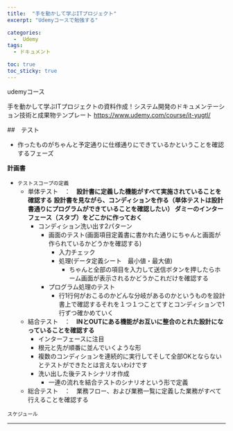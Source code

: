 ```yaml
---
title:  "手を動かして学ぶITプロジェクト"
excerpt: "Udemyコースで勉強する"

categories:
  -  Udemy
tags:
  - ドキュメント

toc: true
toc_sticky: true
---
```


udemyコース

手を動かして学ぶITプロジェクトの資料作成！システム開発のドキュメンテーション技術と成果物テンプレート
<https://www.udemy.com/course/it-yugtl/>


##　テスト
- 作ったものがちゃんと予定通りに仕様通りにできているかということを確認するフェーズ

**計画書**　　
- <code>テストスコープの定義</code>　　
  - 単体テスト　：　**設計書に定義した機能がすべて実施されていることを確認する** 
  **設計書を見ながら、コンディションを作る（単体テストは設計書通りにプログラムができていることを確認したい）                                                                                       ダミーのインターフェース（スタブ）をどこかに作っておく**  
    - コンディション洗い出す2パターン  
      -  画面のテスト(画面項目定義書に書かれた通りにちゃんと画面が作られているかどうかを確認する)
          - 入力チェック
          - 処理(データ定義シート　最小値・最大値)
            - ちゃんと全部の項目を入力して送信ボタンを押したらホーム画面が表示されるかどうかこれだけを確認する
      - プログラム処理のテスト
        - 行1行何がおこるのかどんな分岐があるのかというものを設計書上で確認するそれを１つ１つことてすとコンディションで1行ずつ確かめていく
  - 結合テスト　：　**INとOUTにある機能がお互いに整合のとれた設計になっていることを確認する** 
    - インターフェースに注目
    - 根元と先が順番に並んでいくような形
    - 複数のコンディションを連続的に実行してそして全部OKとならないとテストができたとは言えないわけです
    - 洗い出した後テストシナリオ作成
      - 一連の流れを結合テストのシナリオという形で定義
  - 総合テスト　：　業務フロー、および業務一覧に定義した業務がすべて行えることを確認する

<code>スケジュール</code>   




---